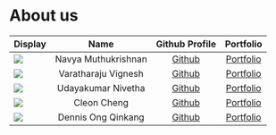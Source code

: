 # About us

Display |        Name         |            Github Profile             | Portfolio 
--------|:-------------------:|:-------------------------------------:|:---------:
![](https://via.placeholder.com/100.png?text=Photo) | Navya Muthukrishnan | [Github](https://github.com/11-Navya) | [Portfolio](docs/team/Navya.md)
![](https://via.placeholder.com/100.png?text=Photo) | Varatharaju Vignesh | [Github](https://github.com/Vignesh-30) | [Portfolio](docs/team/vigneshvaratharaju.md)
![](https://via.placeholder.com/100.png?text=Photo) | Udayakumar Nivetha | [Github](https://github.com/NivethaUdayakumar) | [Portfolio](https://github.com/AY2223S2-CS2113-W12-1/tp/blob/master/docs/team/nivethaudayakumar.md)
![](https://via.placeholder.com/100.png?text=Photo) | Cleon Cheng | [Github](https://github.com/cleoncheng2000) | [Portfolio](docs/team/johndoe.md)
![](https://via.placeholder.com/100.png?text=Photo) | Dennis Ong Qinkang | [Github](https://github.com/dendendenden04) | [Portfolio](docs/team/dennisoqk.md)


